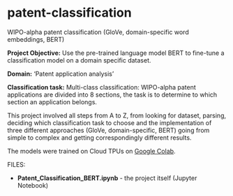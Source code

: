 # patent-classification

WIPO-alpha patent classification (GloVe, domain-specific word embeddings, BERT)

**Project Objective:** Use the pre-trained language model BERT to fine-tune a classification model on a domain specific dataset.

**Domain:** ‘Patent application analysis’

**Classification task:** Multi-class classification: WIPO-alpha patent applications are divided into 8 sections, the task is to determine to which section an application belongs.

This project involved all steps from A to Z, from looking for dataset, parsing, deciding which classification task to choose and the implementation of three different approaches (GloVe, domain-specific, BERT) going from simple to complex and getting correspondingly different results.

The models were trained on Cloud TPUs on [Google Colab](http://colab.research.google.com).

FILES:
* **Patent_Classification_BERT.ipynb** - the project itself (Jupyter Notebook)
